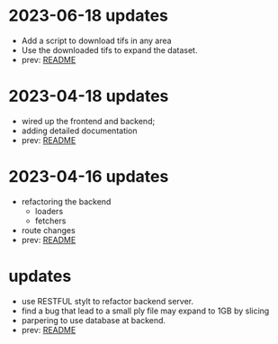 # 2023-06-18 updates
- Add a script to download tifs in any area
- Use the downloaded tifs to expand the dataset.
- prev: [README](./updates/README_v4.md)


# 2023-04-18 updates
- wired up the frontend and backend;
- adding detailed documentation
- prev: [README](./updates/README_v3.md)

# 2023-04-16 updates
- refactoring the backend
    - loaders
    - fetchers
- route changes
- prev: [README](./updates/README_v2.md)

# updates
- use RESTFUL stylt to refactor backend server.
- find a bug that lead to a small ply file may expand to 1GB by slicing
- parpering to use database at backend.
- prev: [README](./updates/README_v1.md)